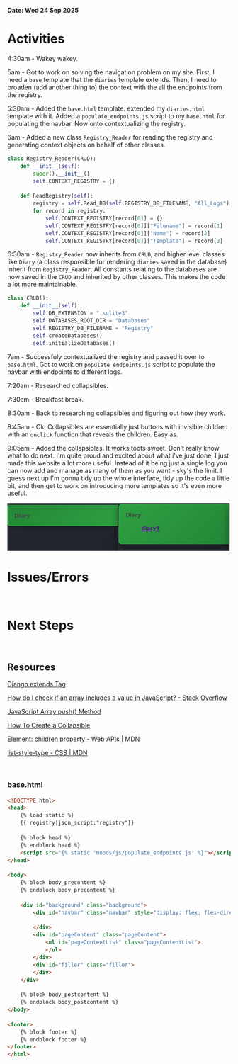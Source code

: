 **Date: Wed 24 Sep 2025**<br>

# Activities

4:30am - Wakey wakey.

5am - Got to work on solving the navigation problem on my site. First, I need a `base` template that the `diaries` template extends. Then, I need to broaden (add another thing to) the context with the all the endpoints from the registry.

5:30am - Added the `base.html` template. extended my `diaries.html` template with it. Added a `populate_endpoints.js` script to my `base.html` for populating the navbar. Now onto contextualizing the registry.

6am - Added a new class `Registry_Reader` for reading the registry and generating context objects on behalf of other classes.

```python
class Registry_Reader(CRUD):
    def __init__(self):
        super().__init__()
        self.CONTEXT_REGISTRY = {}
        
    def ReadRegistry(self):
        registry = self.Read_DB(self.REGISTRY_DB_FILENAME, "All_Logs")        
        for record in registry:
            self.CONTEXT_REGISTRY[record[0]] = {}
            self.CONTEXT_REGISTRY[record[0]]["Filename"] = record[1]
            self.CONTEXT_REGISTRY[record[0]]["Name"] = record[2]
            self.CONTEXT_REGISTRY[record[0]]["Template"] = record[3]
```

6:30am - `Registry_Reader` now inherits from `CRUD`, and higher level classes like `Diary` (a class responsible for rendering `diaries` saved in the database) inherit from `Registry_Reader`. All constants relating to the databases are now saved in the `CRUD` and inherited by other classes. This makes the code a lot more maintainable.

```python
class CRUD():
    def __init__(self):
        self.DB_EXTENSION = ".sqlite3"
        self.DATABASES_ROOT_DIR = "Databases"
        self.REGISTRY_DB_FILENAME = "Registry"
        self.createDatabases()
        self.initializeDatabases()
```

7am - Successfuly contextualized the registry and passed it over to `base.html`. Got to work on `populate_endpoints.js` script to populate the navbar with endpoints to different logs.

7:20am - Researched collapsibles.

7:30am - Breakfast break.

8:30am - Back to researching collapsibles and figuring out how they work.

8:45am - Ok. Collapsibles are essentially just buttons with invisible children with an `onclick` function that reveals the children. Easy as.

9:05am - Added the collapsibles. It works toots sweet. Don't really know what to do next. I'm quite proud and excited about what i've just done; I just made this website a lot more useful. Instead of it being just a single log you can now add and manage as many of them as you want - sky's the limit. I guess next up I'm gonna tidy up the whole interface, tidy up the code a little bit, and then get to work on introducing more templates so it's even more useful.

![](../assets/2025-09-24-09-07-02-image.png)![](../assets/2025-09-24-09-07-11-image.png)





# Issues/Errors

<br>

# Next Steps

<br>

## Resources

[Django extends Tag](https://www.w3schools.com/django/django_tags_extends.php)

[How do I check if an array includes a value in JavaScript? - Stack Overflow](https://stackoverflow.com/questions/237104/how-do-i-check-if-an-array-includes-a-value-in-javascript)

[JavaScript Array push() Method](https://www.w3schools.com/jsref/jsref_push.asp)

[How To Create a Collapsible](https://www.w3schools.com/howto/howto_js_collapsible.asp)

[Element: children property - Web APIs | MDN](https://developer.mozilla.org/en-US/docs/Web/API/Element/children)

[list-style-type - CSS | MDN](https://developer.mozilla.org/en-US/docs/Web/CSS/list-style-type)




<br>

### base.html

```html
<!DOCTYPE html>
<head>
    {% load static %}
    {{ registry|json_script:"registry"}}

    {% block head %}
    {% endblock head %}
    <script src="{% static 'moods/js/populate_endpoints.js' %}"></script>
</head>

<body>
    {% block body_precontent %}
    {% endblock body_precontent %}

    <div id="background" class="background">
        <div id="navbar" class="navbar" style="display: flex; flex-direction: column;"> 

        </div> 
        <div id="pageContent" class="pageContent">
            <ul id="pageContentList" class="pageContentList">
            </ul>
        </div>
        <div id="filler" class="filler"> 
        </div>
    </div>
    
    {% block body_postcontent %}
    {% endblock body_postcontent %}
</body>

<footer>
    {% block footer %}
    {% endblock footer %}
</footer>
</html>
```
